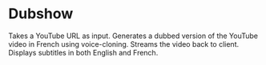 # Dubshow
Takes a YouTube URL as input. Generates a dubbed version of the YouTube video in French using voice-cloning. Streams the video back to client. Displays subtitles in both English and French.